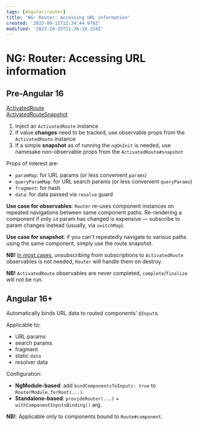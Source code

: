 ```yaml
---
tags: [Angular/router]
title: 'NG: Router: Accessing URL information'
created: '2023-09-11T12:34:44.978Z'
modified: '2023-10-25T11:26:10.334Z'
---
```


# NG: Router: Accessing URL information

## Pre-Angular 16

[ActivatedRoute](https://angular.io/api/router/ActivatedRoute)  
[ActivatedRouteSnapshot](https://angular.io/api/router/ActivatedRouteSnapshot)

1. Inject an `ActivatedRoute` instance
2. If value **changes** need to be tracked, use observable props from the `ActivatedRoute` instance
3. If a simple **snapshot** as of running the `ngOnInit` is needed, use namesake non-observable props from the `ActivatedRoute#snapshot`

Props of interest are:
- `paramMap`: for URL params (or less convenient `params`)
- `queryParamMap`: for URL search params (or less convenient `queryParams`)
- `fragment`: for hash
- `data`: for data passed via `resolve` guard

**Use case for observables**: `Router` re-uses component instances on repeated navigations between same component paths. Re-rendering a component if only `id` param has changed is expensive &mdash; subscribe to param changes instead (usually, via `switchMap`).

**Use case for snapshot**: if you can't repeatedly navigate to various paths using the same component, simply use the route snapshot.

**NB!** [In most cases](https://angular.io/guide/router-tutorial-toh#observable-parammap-and-component-reuse), unsubscribing from subscriptions to `ActivatedRoute` observables is not needed, `Router` will handle them on destroy. 

**NB!** `ActivatedRoute` observables are never completed, `complete`/`finalize` will not be run.


## Angular 16+

Automatically binds URL data to routed components' `@Input`s.

Applicable to:
- URL params
- search params
- fragment
- static `data`
- resolver data

Configuration:
- **NgModule-based**: add `bindComponentsToInputs: true` to `RouterModule.forRoot(...)`.
- **Standalone-based**: `provideRouter(...)` + `withComponentInputsBinding()` arg.

**NB!**: Applicable only to components bound to `Route#component`.


